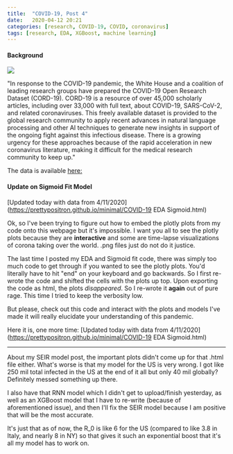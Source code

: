 ```yaml
---
title:  "COVID-19, Post 4"
date:   2020-04-12 20:21
categories: [research, COVID-19, COVID, coronavirus]
tags: [research, EDA, XGBoost, machine learning]
---
```


#### Background

![](https://2s7gjr373w3x22jf92z99mgm5w-wpengine.netdna-ssl.com/wp-content/uploads/2020/02/coronavirus-768x432.jpg)

"In response to the COVID-19 pandemic, the White House and a coalition of leading research groups have prepared the COVID-19 Open Research Dataset (CORD-19). CORD-19 is a resource of over 45,000 scholarly articles, including over 33,000 with full text, about COVID-19, SARS-CoV-2, and related coronaviruses. This freely available dataset is provided to the global research community to apply recent advances in natural language processing and other AI techniques to generate new insights in support of the ongoing fight against this infectious disease. There is a growing urgency for these approaches because of the rapid acceleration in new coronavirus literature, making it difficult for the medical research community to keep up."

The data is available [here:](https://pages.semanticscholar.org/coronavirus-research)

#### Update on Sigmoid Fit Model

[Updated today with data from 4/11/2020](https://prettypositron.github.io/minimal/COVID-19 EDA Sigmoid.html)

Ok, so I've been trying to figure out how to embed the plotly plots from my code onto this webpage but it's impossible. I want you all to see the plotly plots because they are **interactive** and some are time-lapse visualizations of corona taking over the world. .png files just do not do it justice. 

The last time I posted my EDA and Sigmoid fit code, there was simply too much code to get through if you wanted to see the plotly plots. You'd literally have to hit "end" on your keyboard and go backwards. So I first re-wrote the code and shifted the cells with the plots up top. Upon exporting the code as html, the plots *disappeared*. So I re-wrote it **again** out of pure rage. This time I tried to keep the verbosity low. 

But please, check out this code and interact with the plots and models I've made it will really elucidate your understanding of this pandemic. 

Here it is, one more time: [Updated today with data from 4/11/2020](https://prettypositron.github.io/minimal/COVID-19 EDA Sigmoid.html)

---

About my SEIR model post, the important plots didn't come up for that .html file either. What's worse is that my model for the US is very wrong. I got like 250 mil total infected in the US at the end of it all but only 40 mil globally? Definitely messed something up there. 

I also have that RNN model which I didn't get to upload/finish yesterday, as well as an XGBoost model that I have to re-write (because of aforementioned issue), and then I'll fix the SEIR model because I am positive that will be the most accurate.

It's just that as of now, the R_0 is like 6 for the US (compared to like 3.8 in Italy, and nearly 8 in NY) so that gives it such an exponential boost that it's all my model has to work on. 
